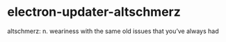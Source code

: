# electron-updater-altschmerz
altschmerz: n. weariness with the same old issues that you’ve always had
